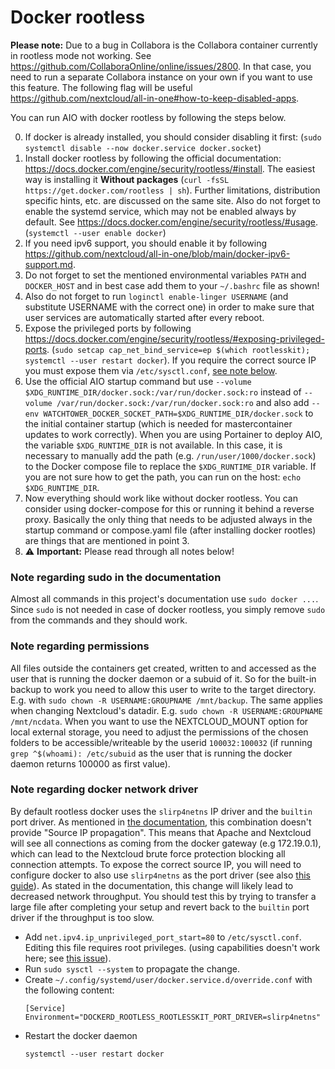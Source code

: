 # Docker rootless

**Please note:** Due to a bug in Collabora is the Collabora container currently in rootless mode not working. See https://github.com/CollaboraOnline/online/issues/2800. In that case, you need to run a separate Collabora instance on your own if you want to use this feature. The following flag will be useful https://github.com/nextcloud/all-in-one#how-to-keep-disabled-apps.

You can run AIO with docker rootless by following the steps below.

0. If docker is already installed, you should consider disabling it first: (`sudo systemctl disable --now docker.service docker.socket`)
1. Install docker rootless by following the official documentation: https://docs.docker.com/engine/security/rootless/#install. The easiest way is installing it **Without packages** (`curl -fsSL https://get.docker.com/rootless | sh`). Further limitations, distribution specific hints, etc. are discussed on the same site. Also do not forget to enable the systemd service, which may not be enabled always by default. See https://docs.docker.com/engine/security/rootless/#usage. (`systemctl --user enable docker`)
1. If you need ipv6 support, you should enable it by following https://github.com/nextcloud/all-in-one/blob/main/docker-ipv6-support.md.
1. Do not forget to set the mentioned environmental variables `PATH` and `DOCKER_HOST` and in best case add them to your `~/.bashrc` file as shown!
1. Also do not forget to run `loginctl enable-linger USERNAME` (and substitute USERNAME with the correct one) in order to make sure that user services are automatically started after every reboot.
1. Expose the privileged ports by following https://docs.docker.com/engine/security/rootless/#exposing-privileged-ports. (`sudo setcap cap_net_bind_service=ep $(which rootlesskit); systemctl --user restart docker`). If you require the correct source IP you must expose them via `/etc/sysctl.conf`, [see note below](#note-regarding-docker-network-driver).
1. Use the official AIO startup command but use `--volume $XDG_RUNTIME_DIR/docker.sock:/var/run/docker.sock:ro` instead of `--volume /var/run/docker.sock:/var/run/docker.sock:ro` and also add `--env WATCHTOWER_DOCKER_SOCKET_PATH=$XDG_RUNTIME_DIR/docker.sock` to the initial container startup (which is needed for mastercontainer updates to work correctly). When you are using Portainer to deploy AIO, the variable `$XDG_RUNTIME_DIR` is not available. In this case, it is necessary to manually add the path (e.g. `/run/user/1000/docker.sock`) to the Docker compose file to replace the `$XDG_RUNTIME_DIR` variable. If you are not sure how to get the path, you can run on the host: `echo $XDG_RUNTIME_DIR`.
1. Now everything should work like without docker rootless. You can consider using docker-compose for this or running it behind a reverse proxy. Basically the only thing that needs to be adjusted always in the startup command or compose.yaml file (after installing docker rootles) are things that are mentioned in point 3.
1. ⚠️ **Important:** Please read through all notes below!

### Note regarding sudo in the documentation
Almost all commands in this project's documentation use `sudo docker ...`. Since `sudo` is not needed in case of docker rootless, you simply remove `sudo` from the commands and they should work. 

### Note regarding permissions
All files outside the containers get created, written to and accessed as the user that is running the docker daemon or a subuid of it. So for the built-in backup to work you need to allow this user to write to the target directory. E.g. with `sudo chown -R USERNAME:GROUPNAME /mnt/backup`. The same applies when changing Nextcloud's datadir. E.g. `sudo chown -R USERNAME:GROUPNAME /mnt/ncdata`. When you want to use the NEXTCLOUD_MOUNT option for local external storage, you need to adjust the permissions of the chosen folders to be accessible/writeable by the userid `100032:100032` (if running `grep ^$(whoami): /etc/subuid` as the user that is running the docker daemon returns 100000 as first value). 

### Note regarding docker network driver
By default rootless docker uses the `slirp4netns` IP driver and the `builtin` port driver. As mentioned in [the documentation](https://docs.docker.com/engine/security/rootless/#networking-errors), this combination doesn't provide "Source IP propagation". This means that Apache and Nextcloud will see all connections as coming from the docker gateway (e.g 172.19.0.1), which can lead to the Nextcloud brute force protection blocking all connection attempts. To expose the correct source IP, you will need to configure docker to also use `slirp4netns` as the port driver (see also [this guide](https://rootlesscontaine.rs/getting-started/docker/#changing-the-port-forwarder)).
As stated in the documentation, this change will likely lead to decreased network throughput. You should test this by trying to transfer a large file after completing your setup and revert back to the `builtin` port driver if the throughput is too slow.
* Add `net.ipv4.ip_unprivileged_port_start=80` to `/etc/sysctl.conf`. Editing this file requires root privileges. (using capabilities doesn't work here; see [this issue](https://github.com/rootless-containers/slirp4netns/issues/251#issuecomment-761415404)).
* Run `sudo sysctl --system` to propagate the change.
* Create `~/.config/systemd/user/docker.service.d/override.conf`
  with the following content:
  ```
  [Service]
  Environment="DOCKERD_ROOTLESS_ROOTLESSKIT_PORT_DRIVER=slirp4netns"
  ```
* Restart the docker daemon
  ```
  systemctl --user restart docker
  ```